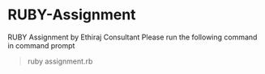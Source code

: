 # RUBY-Assignment
RUBY Assignment by Ethiraj Consultant
Please run the following command in command prompt

> ruby assignment.rb
